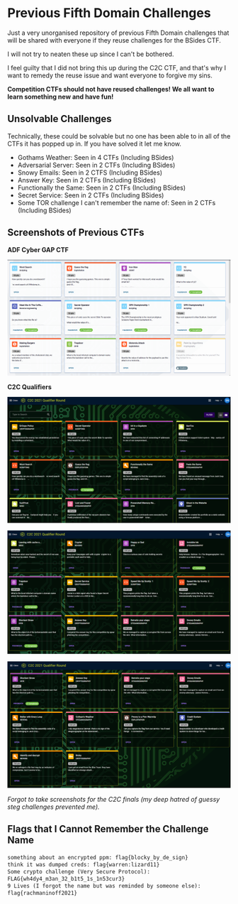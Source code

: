 # Previous Fifth Domain Challenges

Just a very unorganised repository of previous Fifth Domain challenges that will be shared with everyone if they reuse challenges for the BSides CTF.

I will not try to neaten these up since I can't be bothered.

I feel guilty that I did not bring this up during the C2C CTF, and that's why I want to remedy the reuse issue and want everyone to forgive my sins.

**Competition CTFs should not have reused challenges! We all want to learn something new and have fun!**

## Unsolvable Challenges

Technically, these could be solvable but no one has been able to in all of the CTFs it has popped up in. If you have solved it let me know.

* Gothams Weather: Seen in 4 CTFs (Including BSides)
* Adversarial Server: Seen in 2 CTFs (Including BSides)
* Snowy Emails: Seen in 2 CTFS (Including BSides)
* Answer Key: Seen in 2 CTFs (Including BSides)
* Functionally the Same: Seen in 2 CTFs (Including BSides)
* Secret Service: Seen in 2 CTFs (Including BSides)
* Some TOR challenge I can't remember the name of: Seen in 2 CTFs (Including BSides)

## Screenshots of Previous CTFs

**ADF Cyber GAP CTF**

![](adfctf.png)

**C2C Qualifiers**

![](c2cqualifiers1.png)

![](c2cqualifiers2.png)

![](c2cqualifiers3.png)

*Forgot to take screenshots for the C2C finals (my deep hatred of guessy steg challenges prevented me).*

## Flags that I Cannot Remember the Challenge Name

```
something about an encrypted ppm: flag{blocky_by_de_sign}
think it was dumped creds: flag{warren:lizard11}
Some crypto challenge (Very Secure Protocol): FLAG{wh4dy4_m3an_32_b1t5_1s_1n53cur3}
9 Lives (I forgot the name but was reminded by someone else): flag{rachmaninoff2021}
```
